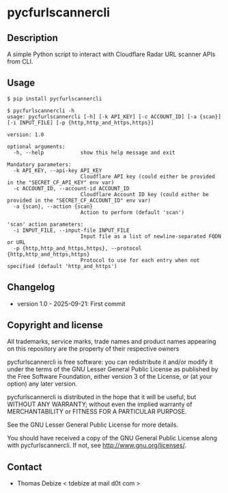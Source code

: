pycfurlscannercli
=========

Description
-----------
A simple Python script to interact with Cloudflare Radar URL scanner APIs from CLI.


Usage
-----
```
$ pip install pycfurlscannercli

$ pycfurlscannercli -h
usage: pycfurlscannercli [-h] [-k API_KEY] [-c ACCOUNT_ID] [-a {scan}] [-i INPUT_FILE] [-p {http,http_and_https,https}]

version: 1.0

optional arguments:
  -h, --help            show this help message and exit

Mandatory parameters:
  -k API_KEY, --api-key API_KEY
                        Cloudflare API key (could either be provided in the "SECRET_CF_API_KEY" env var)
  -c ACCOUNT_ID, --account-id ACCOUNT_ID
                        Cloudflare Account ID key (could either be provided in the "SECRET_CF_ACCOUNT_ID" env var)
  -a {scan}, --action {scan}
                        Action to perform (default 'scan')

'scan' action parameters:
  -i INPUT_FILE, --input-file INPUT_FILE
                        Input file as a list of newline-separated FQDN or URL
  -p {http,http_and_https,https}, --protocol {http,http_and_https,https}
                        Protocol to use for each entry when not specified (default 'http_and_https')
```
  

Changelog
---------
* version 1.0 - 2025-09-21: First commit


Copyright and license
---------------------

All trademarks, service marks, trade names and product names appearing on this repository are the property of their respective owners

pycfurlscannercli is free software: you can redistribute it and/or modify it under the terms of the GNU Lesser General Public License as published by the Free Software Foundation, either version 3 of the License, or (at your option) any later version.

pycfurlscannercli is distributed in the hope that it will be useful, but WITHOUT ANY WARRANTY; without even the implied warranty of MERCHANTABILITY or FITNESS FOR A PARTICULAR PURPOSE.  

See the GNU Lesser General Public License for more details.

You should have received a copy of the GNU General Public License along with pycfurlscannercli. 
If not, see http://www.gnu.org/licenses/.

Contact
-------
* Thomas Debize < tdebize at mail d0t com >